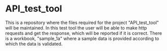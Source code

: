 # API_test_tool
This is a repository where the files required for the project "API_test_tool" will be maintained.
In this test tool the user will be able to make http requests and get the response, which will be reported if it is correct.
There is a workbook, "sample_1a" where a sample data is provided according to which the data is validated.

